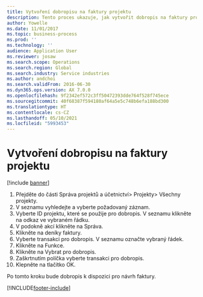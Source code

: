 ```yaml
---
title: Vytvoření dobropisu na faktury projektu
description: Tento proces ukazuje, jak vytvořit dobropis na faktury projektu, které byly zaúčtovány.
author: Yowelle
ms.date: 11/01/2017
ms.topic: business-process
ms.prod: ''
ms.technology: ''
audience: Application User
ms.reviewer: josaw
ms.search.scope: Operations
ms.search.region: Global
ms.search.industry: Service industries
ms.author: andchoi
ms.search.validFrom: 2016-06-30
ms.dyn365.ops.version: AX 7.0.0
ms.openlocfilehash: 9f2342ef572c3ff50472393dde764f528f745ece
ms.sourcegitcommit: 40f68387f594180af64a5e5c748b6efa188bd300
ms.translationtype: HT
ms.contentlocale: cs-CZ
ms.lasthandoff: 05/10/2021
ms.locfileid: "5993453"
---
```

# <a name="create-a-credit-note-on-project-invoices"></a>Vytvoření dobropisu na faktury projektu

[!include [banner](../../includes/banner.md)]

1. Přejděte do části Správa projektů a účetnictví> Projekty> Všechny projekty. 
2. V seznamu vyhledejte a vyberte požadovaný záznam. 
3. Vyberte ID projektu, které se použije pro dobropis. V seznamu klikněte na odkaz ve vybraném řádku. 
4. V podokně akcí klikněte na Správa. 
5. Klikněte na deníky faktury. 
6. Vyberte transakci pro dobropis. V seznamu označte vybraný řádek. 
7. Klikněte na Funkce. 
8. Klikněte na Vybrat pro dobropis. 
9. Zaškrtnutím políčka vyberte transakci pro dobropis.
10. Klepněte na tlačítko OK. 

Po tomto kroku bude dobropis k dispozici pro návrh faktury.


[!INCLUDE[footer-include](../../includes/footer-banner.md)]
